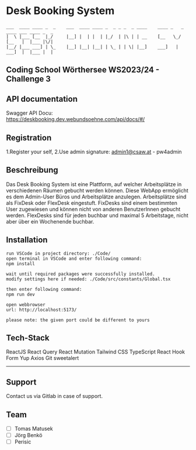 # Desk Booking System

```
___  ____ ____ _  _    ___  ____ ____ _  _ _ _  _ ____    ____ _   _ ____ ___ ____ _  _
|  \ |___ [__  |_/     |__] |  | |  | |_/  | |\ | | __    [__   \_/  [__   |  |___ |\/|
|__/ |___ ___] | \_    |__] |__| |__| | \_ | | \| |__]    ___]   |   ___]  |  |___ |  |

```

## Coding School Wörthersee WS2023/24 - Challenge 3


## API documentation

Swagger API  Docu: https://deskbooking.dev.webundsoehne.com/api/docs/#/ 



## Registration 

1.Register your self,
2.Use admin signature: admin1@csaw.at - pw4admin




## Beschreibung

Das Desk Booking System ist eine Plattform, auf welcher Arbeitsplätze in verschiedenen
Räumen gebucht werden können. Diese WebApp ermöglicht es dem Admin-User Büros
und Arbeitsplätze anzulegen. Arbeitsplätze sind als FixDesk oder FlexDesk eingestuft.
FixDesks sind einem bestimmten User zugewiesen und können nicht von anderen BenutzerInnen gebucht werden.
FlexDesks sind für jeden buchbar und maximal 5 Arbeitstage, nicht aber über ein Wochenende buchbar.




## Installation

```
run VSCode in project directory: ./Code/
open terminal in VSCode and enter following command:
npm install

wait until required packages were successfully installed.
modify settings here if needed: ./Code/src/constants/Global.tsx

then enter following command:
npm run dev

open webbrowser
url: http://localhost:5173/

please note: the given port could be different to yours
```

## Tech-Stack

ReactJS
React Query
React Mutation
Tailwind CSS
TypeScript
React Hook Form
Yup
Axios
Git
sweetalert

---

## Support

Contact us via Gitlab in case of support.

## Team

- [ ] Tomas Matusek
- [ ] Jörg Benkö
- [ ] Perisic
